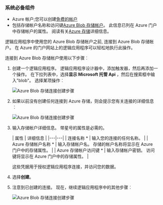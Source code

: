 ### <a name="prerequisites"></a>系统必备组件
- Azure 帐户;您可以创建[免费的帐户](https://azure.microsoft.com/free)
- 包括存储帐户名称和访问键[Azure Blob 存储帐户](../articles/storage/storage-create-storage-account.md)。 此信息已列在 Azure 门户中存储帐户的属性。 阅读有关[Azure 存储](../articles/storage/storage-introduction.md)详细信息。

逻辑应用程序中使用您的 Azure Blob 存储帐户之前, 连接到 Azure Blob 存储帐户。 在 Azure 的门户网站上的逻辑应用程序可以轻松地执行此操作。  

连接到 Azure Blob 存储帐户使用以下步骤︰  

1. 创建一个逻辑应用程序。 逻辑应用程序设计器中，添加触发器，然后再添加一个操作。 在下拉列表中，选择**显示 Microsoft 托管 Api** ，然后在搜索框中输入"blob"。 选择某项操作︰  

    ![Azure Blob 存储连接创建步骤](./media/connectors-create-api-azureblobstorage/azureblobstorage-1.png)  

2. 如果以前没有创建任何连接到 Azure 存储，则会提示您有关连接的详细信息︰   

    ![Azure Blob 存储连接创建步骤](./media/connectors-create-api-azureblobstorage/connection-details.png)  

3. 输入存储帐户详细信息。 带星号的属性是必需的。

    | 属性 | 详细信息 |
|---|---|
| 连接名称 * | 输入您的连接的任何名称。 |
| Azure 存储帐户名称 * | 输入存储帐户名。 存储的帐户名称将显示在 Azure 门户中的存储属性。 |
| Azure 存储帐户访问键 * | 输入存储帐户密钥。 访问键将显示在 Azure 门户中的存储属性。 |

    这些凭据用于授权逻辑应用程序连接，并访问您的数据。 

4. 选择**创建**。

5. 注意到已创建的连接。 现在，继续逻辑应用程序中的其他步骤︰ 

    ![Azure Blob 存储连接创建步骤](./media/connectors-create-api-azureblobstorage/azureblobstorage-3.png)  
